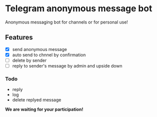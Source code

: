 # Telegram anonymous message bot

Anonymous messaging bot for channels or for personal use!

## Features

- [x] send anonymous message
- [x] auto send to chnnel by confirmation
- [ ] delete by sender
- [ ] reply to sender's message by admin and upside down

### Todo

- reply
- log
- delete replyed message

**We are waiting for your participation!**
